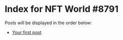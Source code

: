# Index for NFT World #8791
Posts will be displayed in the order below:

- [Your first post](./001-first.md)

